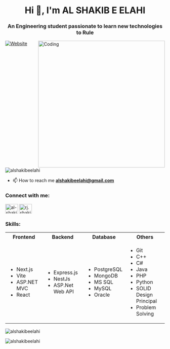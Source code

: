 <h1 align="center">Hi 👋, I'm AL SHAKIB E ELAHI</h1>
<h3 align="center">An Engineering student passionate to learn new technologies to Rule</h3>
<img align="right" alt="Coding" width="400"
  src="https://camo.githubusercontent.com/a4c584bce1c41271485d28f92aaf9f581b3c88b68ca723b6edfd58b4ba988c2b/68747470733a2f2f63646e2e6472696262626c652e636f6d2f75736572732f313138373833362f73637265656e73686f74732f363533393432392f70726f6772616d65722e676966">

[![Website](https://img.shields.io/website?label=alshakibeelahi&style=for-the-badge&url=https%3A%2F%2Falshakibeelahi.github.io)](https://alshakibeelahi.github.io)
<p align="left"> <img
    src="https://komarev.com/ghpvc/?username=alshakibeelahi&label=Profile%20views&color=0e75b6&style=flat"
    alt="alshakibeelahi" /> </p>

- 📫 How to reach me **alshakibeelahi@gmail.com**

<h3 align="left">Connect with me:</h3>
<p align="left">
  <a href="https://linkedin.com/in/al-shakib-e-elahi-3a8931211" target="blank"><img align="center"
      src="https://raw.githubusercontent.com/rahuldkjain/github-profile-readme-generator/master/src/images/icons/Social/linked-in-alt.svg"
      alt="al-shakib-e-elahi-3a8931211" height="30" width="40" /></a>
  <a href="https://fb.com/rj.shakib.1004" target="blank"><img align="center"
      src="https://raw.githubusercontent.com/rahuldkjain/github-profile-readme-generator/master/src/images/icons/Social/facebook.svg"
      alt="rj.shakib.1004" height="30" width="40" /></a>
</p>
<h3 align="left">Skills:</h3>
<table>
        <tr>
            <th>Frontend</th>
            <th>Backend</th>
            <th>Database</th>
            <th>Others</th>
        </tr>
        <tr>
            <td>
                <ul class="list-unstyled tick-mark">
                    <li>Next.js</li>
                    <li>Vite</li>
                    <li>ASP.NET MVC</li>
                    <li>React</li>
                </ul>
            </td>
            <td>
                <ul class="list-unstyled tick-mark">
                    <li>Express.js</li>
                    <li>NestJs</li>
                    <li>ASP.Net Web API</li>
                </ul>
            </td>
            <td>
                <ul class="list-unstyled tick-mark">
                    <li>PostgreSQL</li>
                    <li>MongoDB</li>
                    <li>MS SQL</li>
                    <li>MySQL</li>
                    <li>Oracle</li>
                </ul>
            </td>
            <td>
                <ul class="list-unstyled tick-mark">
                    <li>Git</li>
                    <li>C++</li>
                    <li>C#</li>
                    <li>Java</li>
                    <li>PHP</li>
                    <li>Python</li>
                    <li>SOLID Design Principal</li>
                    <li>Problem Solving</li>
                </ul>
            </td>
        </tr>
    </table>
<p><img align="center" src="https://github-readme-streak-stats.herokuapp.com/?user=alshakibeelahi&"
    alt="alshakibeelahi" /></p>
<p><img align="left"
    src="https://github-readme-stats.vercel.app/api/top-langs?username=alshakibeelahi&show_icons=true&locale=en&layout=compact"
    alt="alshakibeelahi" /></p>
